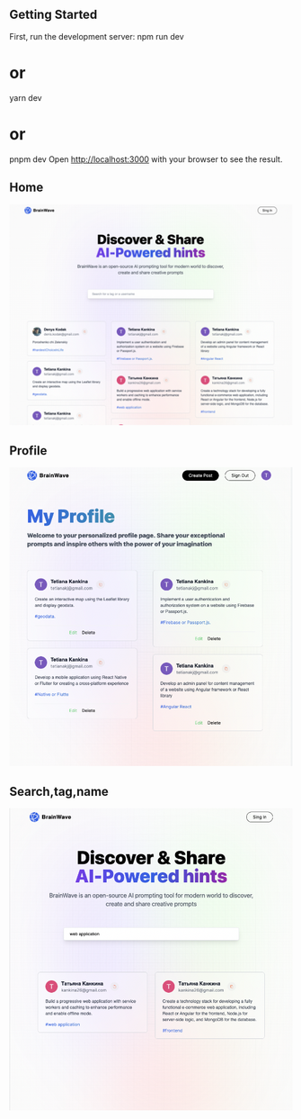 ## Getting Started

First, run the development server:
npm run dev
# or
yarn dev
# or
pnpm dev
Open [http://localhost:3000](http://localhost:3000) with your browser to see the result.
## Home
![Home](https://github.com/Klem26/share/blob/main/public/assets/images/Снимок%20экрана%202023-06-16%20в%2015.15.01.png)
## Profile
![Profile](https://github.com/Klem26/share/blob/main/public/assets/images/Снимок%20экрана%202023-06-16%20в%2015.17.23.png)
## Search,tag,name
![Search,tag,name](https://github.com/Klem26/share/blob/main/public/assets/images/Снимок%20экрана%202023-06-16%20в%2015.15.23.png)

